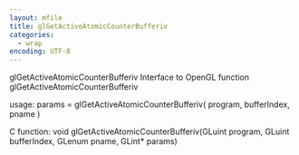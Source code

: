 ```yaml
---
layout: mfile
title: glGetActiveAtomicCounterBufferiv
categories:
  - wrap
encoding: UTF-8
---
```


glGetActiveAtomicCounterBufferiv  Interface to OpenGL function glGetActiveAtomicCounterBufferiv

usage:  params = glGetActiveAtomicCounterBufferiv( program, bufferIndex, pname )

C function:  void glGetActiveAtomicCounterBufferiv(GLuint program, GLuint bufferIndex, GLenum pname, GLint\* params)